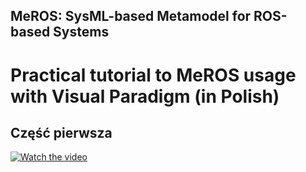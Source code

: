 ## MeROS: SysML-based Metamodel for ROS-based Systems 

# Practical tutorial to MeROS usage with Visual Paradigm (in Polish)

## Część pierwsza

[![Watch the video](https://img.youtube.com/vi/Ac8aMxpEI1g/hqdefault.jpg)](https://www.youtube.com/embed/Ac8aMxpEI1g)


